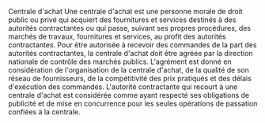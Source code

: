 Centrale d'achat
Une centrale d'achat est une personne morale de droit public ou privé
qui acquiert des fournitures et services destinés à des autorités
contractantes ou qui passe, suivant ses propres procédures, des marchés
de travaux, fournitures et services, au profit des autorités
contractantes.
Pour être autorisée à recevoir des commandes de la part des autorités
contractantes, la centrale d'achat doit être agréée par la direction
nationale de contrôle des marchés publics. L'agrément est donné en
considération de l'organisation de la centrale d'achat, de la qualité
de son réseau de fournisseurs, de la compétitivité des prix pratiqués et
des délais d'exécution des commandes.
L'autorité contractante qui recourt à une centrale d'achat est
considérée comme ayant respecté ses obligations de publicité et de mise
en concurrence pour les seules opérations de passation confiées à la
centrale.